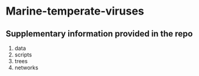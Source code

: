 # Marine-temperate-viruses
## Supplementary information provided in the repo
1. data
2. scripts
3. trees
4. networks
